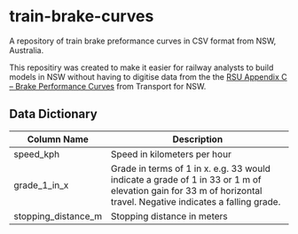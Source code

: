 # train-brake-curves
A repository of train brake preformance curves in CSV format from NSW, Australia.

This repositiry was created to make it easier for railway analysts to build models in NSW without having to digitise data from the the [RSU Appendix C – Brake
Performance Curves](https://www.transport.nsw.gov.au/system/files?file=media/asa_standards/2022/ts-04068-1.0.pdf) from Transport for NSW.

## Data Dictionary
| Column Name 	| Description 	|  
|---	|---	|
| speed_kph 	| Speed in kilometers per hour 	|
| grade_1_in_x 	| Grade in terms of 1 in x. e.g. 33 would indicate a grade of 1 in 33 or 1 m of elevation gain for 33 m of horizontal travel. Negative indicates a falling grade. 	| 
| stopping_distance_m 	| Stopping distance in meters 	|
